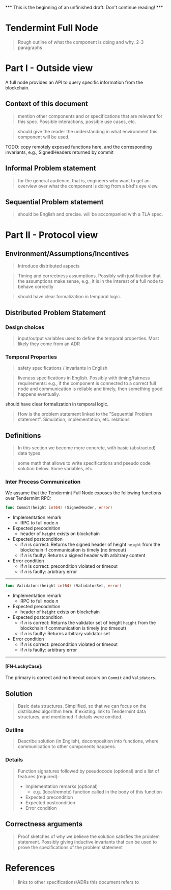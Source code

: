 *** This is the beginning of an unfinished draft. Don't continue reading! ***

# Tendermint Full Node

> Rough outline of what the component is doing and why. 2-3 paragraphs 

# Part I - Outside view

A full node provides an API to query specific information from the blockchain.

## Context of this document

> mention other components and or specifications that are relevant for this
spec. Possible interactions, possible use cases, etc. 

> should give the reader the understanding in what environment this component
will be used. 

TODO: copy remotely exposed functions here, and the corresponding invariants,
e.g., SignedHeaders returned by commit

## Informal Problem statement

> for the general audience, that is, engineers who want to get an overview over what the component is doing
from a bird's eye view. 


## Sequential Problem statement

> should be English and precise. will be accompanied with a TLA spec.

# Part II - Protocol view

## Environment/Assumptions/Incentives

> Introduce distributed aspects 

> Timing and correctness assumptions. Possibly with justification that the
assumptions make sense, e.g., it is in the interest of a full node to behave
correctly 

> should have clear formalization in temporal logic.

## Distributed Problem Statement

### Design choices

> input/output variables used to define the temporal properties. Most likely they come from an ADR

### Temporal Properties

> safety specifications / invariants in English 

> liveness specifications in English. Possibly with timing/fairness requirements:
e.g., if the component is connected to a correct full node and communication is
reliable and timely, then something good happens eventually. 

should have clear formalization in temporal logic.

> How is the problem statement linked to the "Sequential Problem statement". 
Simulation, implementation, etc. relations 

## Definitions

> In this section we become more concrete, with basic (abstracted) data types 

> some math that allows to write specifications and pseudo code solution below.
Some variables, etc. 

### Inter Process Communication



We assume that the Tendermint Full Node exposes the following functions over Tendermint RPC:

```go
func Commit(height int64) (SignedHeader, error)
```
- Implementation remark
   - RPC to full node _n_
- Expected precodnition
  - header of `height` exists on blockchain
- Expected postcondition
  - if _n_ is correct: Returns the signed header of height `height`
  from the blockchain if communication is timely (no timeout)
  - if _n_ is faulty: Returns a signed header with arbitrary content
- Error condition
   * if _n_ is correct: precondition violated or timeout
   * if _n_ is faulty: arbitrary error

----


 ```go    
func Validators(height int64) (ValidatorSet, error)
```
- Implementation remark
   - RPC to full node _n_
- Expected precodnition
  - header of `height` exists on blockchain
- Expected postcondition
  - if _n_ is correct: Returns the validator set of height `height`
  from the blockchain if communication is timely (no timeout)
  - if _n_ is faulty: Returns arbitrary validator set
- Error condition
  - if _n_ is correct: precondition violated or timeout 
  - if _n_ is faulty: arbitrary error

----

#### **[FN-LuckyCase]**:
The primary is correct and no timeout occurs on `Commit` and `Validators`.


## Solution

> Basic data structures. Simplified, so that we can focus on the distributed
algorithm here. If existing: link to Tendermint data structures, and mentioned
if details were omitted. 

### Outline

> Describe solution (in English), decomposition into functions, where communication to other components happens.

### Details

> Function signatures followed by pseudocode (optional) and a list of features (required):
> - Implementation remarks (optional)
>   - e.g. (local/remote) function called in the body of this function
> - Expected precondition
> - Expected postcondition
> - Error condition


## Correctness arguments

> Proof sketches of why we believe the solution satisfies the problem statement.
Possibly giving inductive invariants that can be used to prove the specifications
of the problem statement 

# References

> links to other specifications/ADRs this document refers to
